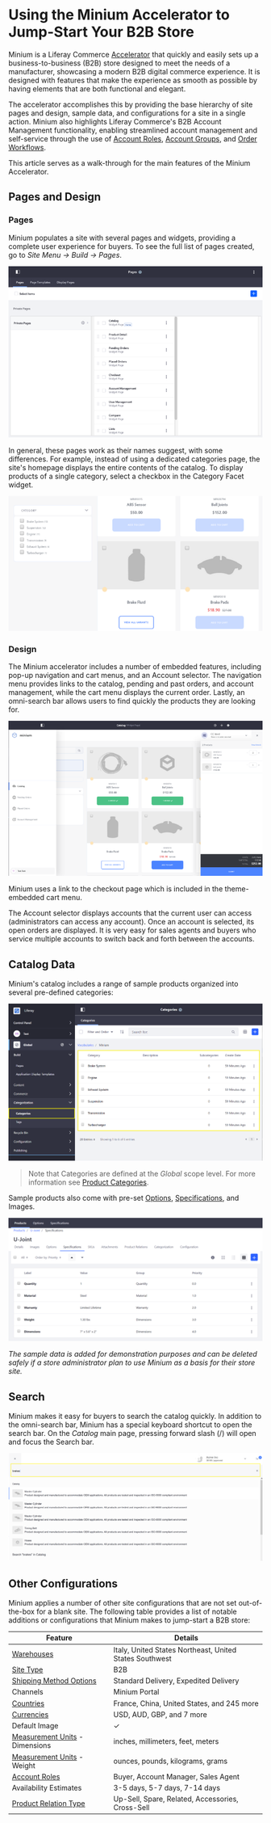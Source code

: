 # Using the Minium Accelerator to Jump-Start Your B2B Store

Minium is a Liferay Commerce [Accelerator](../README.md) that quickly and easily sets up a business-to-business (B2B) store designed to meet the needs of a manufacturer, showcasing a modern B2B digital commerce experience. It is designed with features that make the experience as smooth as possible by having elements that are both functional and elegant.

The accelerator accomplishes this by providing the base hierarchy of site pages and design, sample data, and configurations for a site in a single action. Minium also highlights Liferay Commerce's B2B Account Management functionality, enabling streamlined account management and self-service through the use of [Account Roles](../../../customers/account-management/account-roles/README.md), [Account Groups](../../../customers/account-management/creating-a-new-account-group/README.md), and [Order Workflows](../../../sales/order-management/order-workflows/).

This article serves as a walk-through for the main features of the Minium Accelerator.

## Pages and Design

### Pages

Minium populates a site with several pages and widgets, providing a complete user experience for buyers. To see the full list of pages created, go to *Site Menu → Build → Pages*.

![Minium Pages](./images/01.png)

In general, these pages work as their names suggest, with some differences. For example, instead of using a dedicated categories page, the site's homepage displays the entire contents of the catalog. To display products of a single category, select a checkbox in the Category Facet widget.

![Catalog Page](./images/02.png)

### Design

The Minium accelerator includes a number of embedded features, including pop-up navigation and cart menus, and an Account selector. The navigation menu provides links to the catalog, pending and past orders, and account management, while the cart menu displays the current order. Lastly, an omni-search bar allows users to find quickly the products they are looking for.

![Minium Theme](./images/03.png)

Minium uses a link to the checkout page which is included in the theme-embedded cart menu.

The Account selector displays accounts that the current user can access (administrators can access any account). Once an account is selected, its open orders are displayed. It is very easy for sales agents and buyers who service multiple accounts to switch back and forth between the accounts.

## Catalog Data

Minium's catalog includes a range of sample products organized into several pre-defined categories:

![Pre-set Categories](./images/04.png)

> Note that Categories are defined at the _Global_ scope level. For more information see [Product Categories](../catalog/organizing-your-catalog-with-product-categories.md).

Sample products also come with pre-set [Options](../../../catalog/creating-and-managing-products/customizing-your-product-with-product-options/README.md), [Specifications](../../../catalog/creating-and-managing-products/product-information/specifications/README.md), and Images.

![Product Specifications](./images/05.png)

_The sample data is added for demonstration purposes and can be deleted safely if a store administrator plan to use Minium as a basis for their store site._

## Search

Minium makes it easy for buyers to search the catalog quickly. In addition to the omni-search bar, Minium has a special keyboard shortcut to open the search bar. On the _Catalog_ main page, pressing forward slash (/) will open and focus the Search bar.

![Search using forward slash](./images/06.png)

## Other Configurations

Minium applies a number of other site configurations that are not set out-of-the-box for a blank site. The following table provides a list of notable additions or configurations that Minium makes to jump-start a B2B store:

| Feature | Details |
| --- | --- |
| [Warehouses](../../../catalog/managing-inventory/adding-a-new-warehouse/README.md) | Italy, United States Northeast, United States Southwest |
| [Site Type](../../../getting-started/site-management-basics/sites-and-site-types/README.md) | B2B |
| [Shipping Method Options](../../../sales/shipping/using-the-flat-rate-shipping-method/README.md) | Standard Delivery, Expedited Delivery |
| Channels | Minium Portal |
| [Countries](../../../getting-started/country-options/README.md) | France, China, United States, and 245 more |
| [Currencies](../../../getting-started/currencies/adding-a-new-currency/README.md) | USD, AUD, GBP, and 7 more |
| Default Image | &#10003; |
| [Measurement Units](../../../sales/shipping/measurement-units/README.md) - Dimensions | inches, millimeters, feet, meters |
| [Measurement Units](../../../sales/shipping/measurement-units/README.md) - Weight | ounces, pounds, kilograms, grams |
| [Account Roles](../../../customers/account-management/account-roles/README.md) | Buyer, Account Manager, Sales Agent
| Availability Estimates | 3-5 days, 5-7 days, 7-14 days |
| [Product Relation Type](../../../catalog/creating-and-managing-products/product-information/related-products-up-sells-and-cross-sells/README.md) | Up-Sell, Spare, Related, Accessories, Cross-Sell  |
